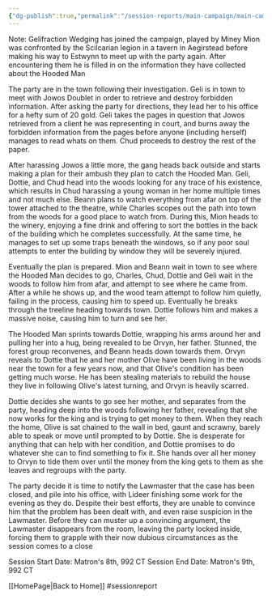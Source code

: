 ```yaml
---
{"dg-publish":true,"permalink":"/session-reports/main-campaign/main-campaign-session-9/"}
---
```


Note: Gelifraction Wedging has joined the campaign, played by Miney
Mion was confronted by the Scilcarian legion in a tavern in Aegirstead before making his way to Estwynn to meet up with the party again. After encountering them he is filled in on the information they have collected about the Hooded Man

The party are in the town following their investigation. Geli is in town to meet with Jowos Doublet in order to retrieve and destroy forbidden information. After asking the party for directions, they lead her to his office for a hefty sum of 20 gold. Geli takes the pages in question that Jowos retrieved from a client he was representing in court, and burns away the forbidden information from the pages before anyone (including herself) manages to read whats on them. Chud proceeds to destroy the rest of the paper.

After harassing Jowos a little more, the gang heads back outside and starts making a plan for their ambush they plan to catch the Hooded Man. Geli, Dottie, and Chud head into the woods looking for any trace of his existence, which results in Chud harassing a young woman in her home multiple times and not much else. Beann plans to watch everything from afar on top of the tower attached to the theatre, while Charles scopes out the path into town from the woods for a good place to watch from. During this, Mion heads to the winery, enjoying a fine drink and offering to sort the bottles in the back of the building which he completes successfully. At the same time, he manages to set up some traps beneath the windows, so if any poor soul attempts to enter the building by window they will be severely injured.

Eventually the plan is prepared. Mion and Beann wait in town to see where the Hooded Man decides to go, Charles, Chud, Dottie and Geli wait in the woods to follow him from afar, and attempt to see where he came from. After a while he shows up, and the wood team attempt to follow him quietly, failing in the process, causing him to speed up. Eventually he breaks through the treeline heading towards town. Dottie follows him and makes a massive noise, causing him to turn and see her.

The Hooded Man sprints towards Dottie, wrapping his arms around her and pulling her into a hug, being revealed to be Orvyn, her father. Stunned, the forest group reconvenes, and Beann heads down towards them. Orvyn reveals to Dottie that he and her mother Olive have been living in the woods near the town for a few years now, and that Olive's condition has been getting much worse. He has been stealing materials to rebuild the house they live in following Olive's latest turning, and Orvyn is heavily scarred. 

Dottie decides she wants to go see her mother, and separates from the party, heading deep into the woods following her father, revealing that she now works for the king and is trying to get money to them. When they reach the home, Olive is sat chained to the wall in bed, gaunt and scrawny, barely able to speak or move until prompted to by Dottie. She is desperate for anything that can help with her condition, and Dottie promises to do whatever she can to find something to fix it. She hands over all her money to Orvyn to tide them over until the money from the king gets to them as she leaves and regroups with the party.

The party decide it is time to notify the Lawmaster that the case has been closed, and pile into his office, with Lideer finishing some work for the evening as they do. Despite their best efforts, they are unable to convince him that the problem has been dealt with, and even raise suspicion in the Lawmaster. Before they can muster up a convincing argument, the Lawmaster disappears from the room, leaving the party locked inside, forcing them to grapple with their now dubious circumstances as the session comes to a close

Session Start Date: Matron's 8th, 992 CT
Session End Date: Matron's 9th, 992 CT

[[HomePage\|Back to Home]]
#sessionreport 